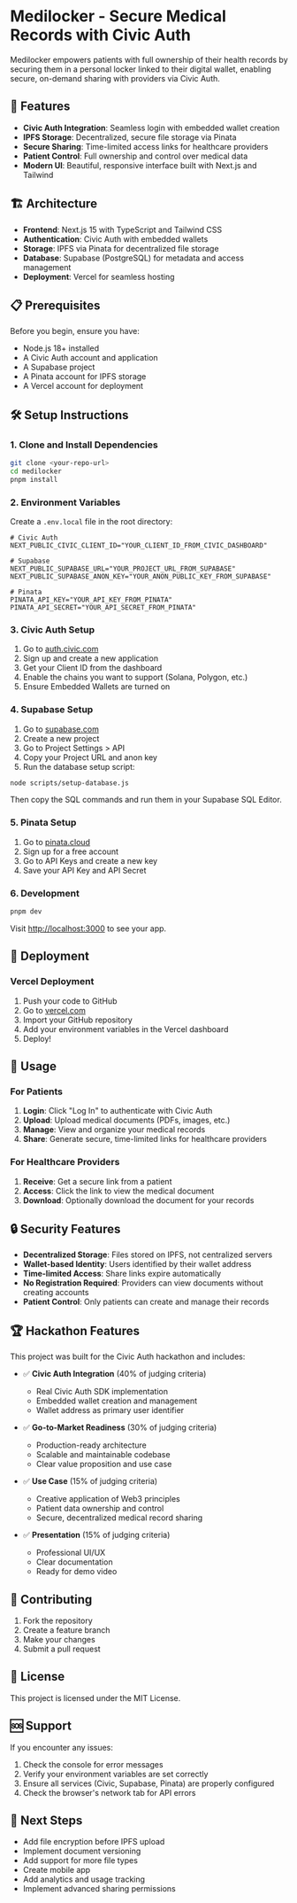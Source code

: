 # Medilocker - Secure Medical Records with Civic Auth

Medilocker empowers patients with full ownership of their health records by securing them in a personal locker linked to their digital wallet, enabling secure, on-demand sharing with providers via Civic Auth.

## 🚀 Features

- **Civic Auth Integration**: Seamless login with embedded wallet creation
- **IPFS Storage**: Decentralized, secure file storage via Pinata
- **Secure Sharing**: Time-limited access links for healthcare providers
- **Patient Control**: Full ownership and control over medical data
- **Modern UI**: Beautiful, responsive interface built with Next.js and Tailwind

## 🏗️ Architecture

- **Frontend**: Next.js 15 with TypeScript and Tailwind CSS
- **Authentication**: Civic Auth with embedded wallets
- **Storage**: IPFS via Pinata for decentralized file storage
- **Database**: Supabase (PostgreSQL) for metadata and access management
- **Deployment**: Vercel for seamless hosting

## 📋 Prerequisites

Before you begin, ensure you have:

- Node.js 18+ installed
- A Civic Auth account and application
- A Supabase project
- A Pinata account for IPFS storage
- A Vercel account for deployment

## 🛠️ Setup Instructions

### 1. Clone and Install Dependencies

```bash
git clone <your-repo-url>
cd medilocker
pnpm install
```

### 2. Environment Variables

Create a `.env.local` file in the root directory:

```env
# Civic Auth
NEXT_PUBLIC_CIVIC_CLIENT_ID="YOUR_CLIENT_ID_FROM_CIVIC_DASHBOARD"

# Supabase
NEXT_PUBLIC_SUPABASE_URL="YOUR_PROJECT_URL_FROM_SUPABASE"
NEXT_PUBLIC_SUPABASE_ANON_KEY="YOUR_ANON_PUBLIC_KEY_FROM_SUPABASE"

# Pinata
PINATA_API_KEY="YOUR_API_KEY_FROM_PINATA"
PINATA_API_SECRET="YOUR_API_SECRET_FROM_PINATA"
```

### 3. Civic Auth Setup

1. Go to [auth.civic.com](https://auth.civic.com)
2. Sign up and create a new application
3. Get your Client ID from the dashboard
4. Enable the chains you want to support (Solana, Polygon, etc.)
5. Ensure Embedded Wallets are turned on

### 4. Supabase Setup

1. Go to [supabase.com](https://supabase.com)
2. Create a new project
3. Go to Project Settings > API
4. Copy your Project URL and anon key
5. Run the database setup script:

```bash
node scripts/setup-database.js
```

Then copy the SQL commands and run them in your Supabase SQL Editor.

### 5. Pinata Setup

1. Go to [pinata.cloud](https://pinata.cloud)
2. Sign up for a free account
3. Go to API Keys and create a new key
4. Save your API Key and API Secret

### 6. Development

```bash
pnpm dev
```

Visit [http://localhost:3000](http://localhost:3000) to see your app.

## 🚀 Deployment

### Vercel Deployment

1. Push your code to GitHub
2. Go to [vercel.com](https://vercel.com)
3. Import your GitHub repository
4. Add your environment variables in the Vercel dashboard
5. Deploy!

## 📱 Usage

### For Patients

1. **Login**: Click "Log In" to authenticate with Civic Auth
2. **Upload**: Upload medical documents (PDFs, images, etc.)
3. **Manage**: View and organize your medical records
4. **Share**: Generate secure, time-limited links for healthcare providers

### For Healthcare Providers

1. **Receive**: Get a secure link from a patient
2. **Access**: Click the link to view the medical document
3. **Download**: Optionally download the document for your records

## 🔒 Security Features

- **Decentralized Storage**: Files stored on IPFS, not centralized servers
- **Wallet-based Identity**: Users identified by their wallet address
- **Time-limited Access**: Share links expire automatically
- **No Registration Required**: Providers can view documents without creating accounts
- **Patient Control**: Only patients can create and manage their records

## 🏆 Hackathon Features

This project was built for the Civic Auth hackathon and includes:

- ✅ **Civic Auth Integration** (40% of judging criteria)
  - Real Civic Auth SDK implementation
  - Embedded wallet creation and management
  - Wallet address as primary user identifier

- ✅ **Go-to-Market Readiness** (30% of judging criteria)
  - Production-ready architecture
  - Scalable and maintainable codebase
  - Clear value proposition and use case

- ✅ **Use Case** (15% of judging criteria)
  - Creative application of Web3 principles
  - Patient data ownership and control
  - Secure, decentralized medical record sharing

- ✅ **Presentation** (15% of judging criteria)
  - Professional UI/UX
  - Clear documentation
  - Ready for demo video

## 🤝 Contributing

1. Fork the repository
2. Create a feature branch
3. Make your changes
4. Submit a pull request

## 📄 License

This project is licensed under the MIT License.

## 🆘 Support

If you encounter any issues:

1. Check the console for error messages
2. Verify your environment variables are set correctly
3. Ensure all services (Civic, Supabase, Pinata) are properly configured
4. Check the browser's network tab for API errors

## 🎯 Next Steps

- Add file encryption before IPFS upload
- Implement document versioning
- Add support for more file types
- Create mobile app
- Add analytics and usage tracking
- Implement advanced sharing permissions
